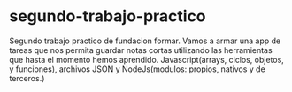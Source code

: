 # segundo-trabajo-practico
Segundo trabajo practico de fundacion formar. Vamos a armar una app de tareas que nos permita guardar notas cortas utilizando las herramientas que hasta el momento hemos aprendido. Javascript(arrays, ciclos, objetos, y funciones), archivos JSON  y NodeJs(modulos: propios, nativos y de terceros.)
